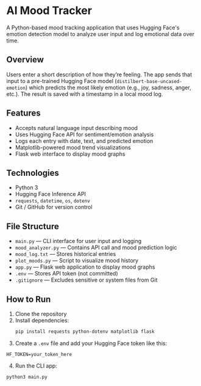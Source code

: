 # AI Mood Tracker 

A Python-based mood tracking application that uses Hugging Face's emotion detection model to analyze user input and log emotional data over time.

## Overview

Users enter a short description of how they’re feeling. The app sends that input to a pre-trained Hugging Face model (`distilbert-base-uncased-emotion`) which predicts the most likely emotion (e.g., joy, sadness, anger, etc.). The result is saved with a timestamp in a local mood log.

## Features

- Accepts natural language input describing mood
- Uses Hugging Face API for sentiment/emotion analysis
- Logs each entry with date, text, and predicted emotion
- Matplotlib-powered mood trend visualizations
- Flask web interface to display mood graphs

## Technologies

- Python 3
- Hugging Face Inference API
- `requests`, `datetime`, `os`, `dotenv`
- Git / GitHub for version control

## File Structure
- `main.py` — CLI interface for user input and logging  
- `mood_analyzer.py` — Contains API call and mood prediction logic  
- `mood_log.txt` — Stores historical entries  
- `plot_moods.py` — Script to visualize mood history  
- `app.py` — Flask web application to display mood graphs  
- `.env` — Stores API token (not committed)  
- `.gitignore` — Excludes sensitive or system files from Git  

## How to Run

1. Clone the repository  
2. Install dependencies:  
   ```bash
   pip install requests python-dotenv matplotlib flask
3. Create a `.env` file and add your Hugging Face token like this:
```
HF_TOKEN=your_token_here 
```
4. Run the CLI app:
```bash
python3 main.py
